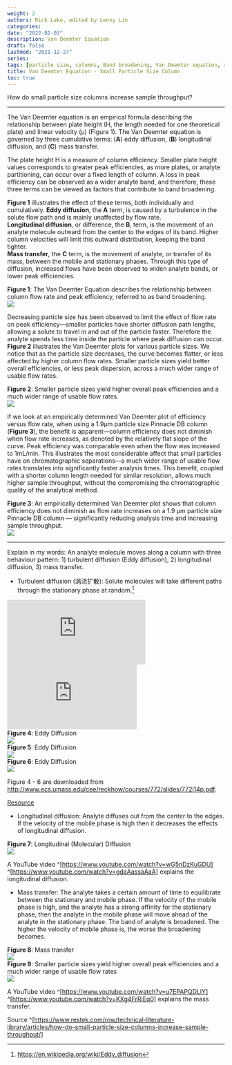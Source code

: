 ```yaml
---
weight: 2
authors: Rick Lake, edited by Lenny Lin
categories: 
date: "2022-01-03"
description: Van Deemter Equation
draft: false
lastmod: "2021-12-27"
series:
tags: [particle size, columns, Band broadening, Van Deemter equation, resolution]
title: Van Deemter Equation - Small Particle Size Column 
toc: true
---
```


How do small particle size columns increase sample throughput?

<!--more-->
---

The Van Deemter equation is an empirical formula describing the relationship between plate height (H, the length needed for one theoretical plate) and linear velocity (µ) (Figure 1).  The Van Deemter equation is governed by three cumulative terms: (<b>A</b>) eddy diffusion, (<b>B</b>) longitudinal diffusion, and (<b>C</b>) mass transfer. 

The plate height H is a measure of column efficiency. Smaller plate height values corresponds to greater peak efficiencies, as more plates, or analyte partitioning, can occur over a fixed length of column.  A loss in peak efficiency can be observed as a wider analyte band, and therefore, these three terms can be viewed as factors that contribute to band broadening.  

<b>Figure 1</b> illustrates the effect of these terms, both individually and cumulatively. <b>Eddy diffusion</b>, the <b>A</b> term, is caused by a turbulence in the solute flow path and is mainly unaffected by flow rate.   
<b>Longitudinal diffusion</b>, or difference, the <b>B</b>, term, is the movement of an analyte molecule outward from the center to the edges of its band. Higher column velocities will limit this outward distribution, keeping the band tighter.   
<b>Mass transfer</b>, the <b>C</b> term, is the movement of analyte, or transfer of its mass, between the mobile and stationary phases. Through this type of diffusion, increased flows have been observed to widen analyte bands, or lower peak efficiencies.  

<figcaption><b>Figure 1</b>: The Van Deemter Equation describes the relationship between column flow rate and peak efficiency, referred to as band broadening.</figcaption>
<img src = "/docs/images/figure-article-phar3267-01.jpg"/>  

Decreasing particle size has been observed to limit the effect of flow rate on peak efficiency—smaller particles have shorter diffusion path lengths, allowing a solute to travel in and out of the particle faster. Therefore the analyte spends less time inside the particle where peak diffusion can occur. <b>Figure 2</b> illustrates the Van Deemter plots for various particle sizes. We notice that as the particle size decreases, the curve becomes flatter, or less affected by higher column flow rates. Smaller particle sizes yield better overall efficiencies, or less peak dispersion, across a much wider range of usable flow rates.  

<figcaption><b>Figure 2</b>: Smaller particle sizes yield higher overall peak efficiencies and a much wider range of usable flow rates.</figcaption>
<img src = "/docs/images/figure-article-phar3267-02.jpg"/>


If we look at an empirically determined Van Deemter plot of efficiency versus flow rate, when using a 1.9µm particle size Pinnacle DB column (<b>Figure 3</b>), the benefit is apparent—column efficiency does not diminish when flow rate increases, as denoted by the relatively flat slope of the curve. Peak efficiency was comparable even when the flow was increased to 1mL/min. This illustrates the most considerable affect that small particles have on chromatographic separations—a much wider range of usable flow rates translates into significantly faster analysis times. This benefit, coupled with a shorter column length needed for similar resolution, allows much higher sample throughput, without the compromising the chromatographic quality of the analytical method.

<figcaption><b>Figure 3</b>: An empirically determined Van Deemter plot shows that column efficiency does not diminish as flow rate increases on a 1.9 µm particle size Pinnacle DB column — significantly reducing analysis time and increasing sample throughput.</figcaption>
<img src = "/docs/images/figure-article-phar3267-03.jpg"/>

___
Explain in my words: An analyte molecule moves along a column with three behaviour pattern: 1) turbulent diffusion (Eddy diffusion), 2) longitudinal diffusion, 3) mass transfer.

* Turbulent diffusion (涡流扩散): Solute molecules will take different paths through the stationary phase at random.[^1]
[^1]: https://en.wikipedia.org/wiki/Eddy_diffusion  

<iframe width="320" height=auto src="https://www.youtube.com/embed/p2KvzK81s2g" title="Fundamentals of HPLC 28 - Describing Eddy Diffusion" frameborder="0" allow="accelerometer; autoplay; clipboard-write; encrypted-media; gyroscope; picture-in-picture" allowfullscreen></iframe>    

<iframe width=auto height=auto src="https://www.youtube.com/embed/Izg8Xd4Wsek" title="Fundamentals of HPLC 29 - Eddy Diffusion and Flow" frameborder="0" allow="accelerometer; autoplay; clipboard-write; encrypted-media; gyroscope; picture-in-picture" allowfullscreen></iframe>  


  
<figcaption><b>Figure 4</b>: Eddy Diffusion </figcaption>   
<img src = "/docs/images/Screenshot 2021-12-23 202120.png"/>  


<figcaption><b>Figure 5</b>: Eddy Diffusion</figcaption>
<img src = "/docs/images/Screenshot 2021-12-23 202323.png"/> 


<figcaption><b>Figure 6</b>: Eddy Diffusion</figcaption>
<img src = "/docs/images/Screenshot 2021-12-23 202556.png"/> 

Figure 4 - 6 are downloaded from http://www.ecs.umass.edu/cee/reckhow/courses/772/slides/772l14p.pdf.

<a href = "https://www.restek.com/row/technical-literature-library/articles/how-do-small-particle-size-columns-increase-sample-throughput/">Resource</a>  


* Longitudinal diffusion: Analyte diffuses out from the center to the edges. If the velocity of the mobile phase is high then it decreases the effects of longitudinal diffusion.  


<figcaption><b>Figure 7</b>: Longitudinal (Molecular) Diffusion</figcaption>
<img src = "/docs/images/Screenshot 2021-12-23 203557.png"/> 

A YouTube video ^[https://www.youtube.com/watch?v=wG5nDzKuGDU] ^[https://www.youtube.com/watch?v=gdaAassaAaA] explains the longitudinal diffusion. 

* Mass transfer: The analyte takes a certain amount of time to equilibrate between the stationary and mobile phase. If the velocity of the mobile phase is high, and the analyte has a strong affinity for the stationary phase, then the analyte in the mobile phase will move ahead of the analyte in the stationary phase. The band of analyte is broadened. The higher the velocity of mobile phase  is, the worse the broadening becomes.


<figcaption><b>Figure 8</b>: Mass transfer</figcaption>
<img src = "/docs/images/Screenshot 2021-12-23 203858.png"/> 


<figcaption><b>Figure 9</b>: Smaller particle sizes yield higher overall peak efficiencies and a much wider range of usable flow rates</figcaption>
<img src = "/docs/images/Screenshot 2021-12-16 123231.png"/> 

A YouTube video ^[https://www.youtube.com/watch?v=u7EPAPQDLlY] ^[https://www.youtube.com/watch?v=KXg4FrRiEq0] explains the mass transfer.

Source ^[https://www.restek.com/row/technical-literature-library/articles/how-do-small-particle-size-columns-increase-sample-throughput/]
